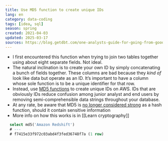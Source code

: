 ```yaml
---
title: Use MD5 function to create unique IDs
lang: en 
category: data-coding
tags: [idea, sql]
season: spring
created: 2021-04-03
updated: 2025-03-17
sources: https://blog.getdbt.com/one-analysts-guide-for-going-from-good-to-great/
---
```


- I first encountered this function when trying to join two tables together using about eight separate fields. Not ideal.
- The natural inclination is to create your own ID by simply concatenating a bunch of fields together. These columns are bad because they _kind of_ look like data but operate as an ID. It’s important to have a column whose sole function is to be a unique identifier for that row.
- Instead, use [MD5 functions](https://docs.aws.amazon.com/redshift/latest/dg/r_MD5.html) to create unique IDs on AWS. IDs that are obviously IDs reduce confusion among junior analyst and end users by removing semi-comprehensible data strings throughout your database.
- At any rate, be aware that MD5 is [no longer considered strong](https://valerieaurora.org/hash.html) as a hash function, should it contain sensitive information
- More info on how this works is in [[Learn cryptography]]
```sql
  select md5('Amazon Redshift')
  # ---
  # f7415e33f972c03abd4f3fed36748f7a (1 row)
```
